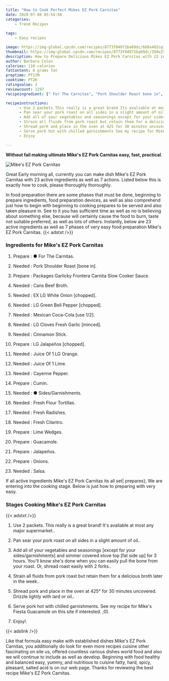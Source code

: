 ```yaml
---
title: "How to Cook Perfect Mikes EZ Pork Carnitas"
date: 2020-07-08 05:54:50
categories:
    - Trend Recipes
    
tags:
    - Easy recipes

image: https://img-global.cpcdn.com/recipes/8773f84971ba69dc/680x482cq70/mikes-ez-pork-carnitas-recipe-main-photo.jpg
thumbnail: https://img-global.cpcdn.com/recipes/8773f84971ba69dc/350x250cq70/mikes-ez-pork-carnitas-recipe-main-photo.jpg
description: How to Prepare Delicious Mikes EZ Pork Carnitas with 23 ingredients and 7 stages of easy cooking.
author: Barbara Colon
calories: 110 calories
fatContent: 8 grams fat
preptime: PT17M
cooktime: PT2H
ratingvalue: 3
reviewcount: 1297
recipeingredient: [" For The Carnitas", "Pork Shoulder Roast bone in", "Packages Garlicky Frontera Carnita Slow Cooker Sauce", "Cans Beef Broth", "EX LG White Onion chopped", "LG Green Bell Pepper chopped", "Mexican CocaCola use 12", "LG Cloves Fresh Garlic minced", "Cinnamon Stick", "LG Jalapeos chopped", "Juice Of 1 LG Orange", "Juice Of 1 Lime", "Cayenne Pepper", "Cumin", " SidesGarnishments", "Fresh Flour Tortillas", "Fresh Radishes", "Fresh Cilantro", "Lime Wedges", "Guacamole", "Jalapeos", "Onions", "Salsa"]

recipeinstructions: 
      - Use 2 packets This really is a great brand Its avaliable at most any major supermarket 
      - Pan sear your pork roast on all sides in a slight amount of oil 
      - Add all of your vegetables and seasonings except for your sidesgarnishments and simmer covered stove top fat side up for 3 hours Youll know shes done when you can easily pull the bone from your roast Or shread roast easily with 2 forks 
      - Strain all fluids from pork roast but retain them for a delicious broth later in the week 
      - Shread pork and place in the oven at 425 for 30 minutes uncovered Drizzle lightly with lard or oil 
      - Serve pork hot with chilled garnishments See my recipe for Mikes Fiesta Guacamole on this site if interested 0 
      - Enjoy

---
```




**Without fail making ultimate Mike&#39;s EZ Pork Carnitas easy, fast, practical**. 


![Mike&#39;s EZ Pork Carnitas](https://img-global.cpcdn.com/recipes/8773f84971ba69dc/680x482cq70/mikes-ez-pork-carnitas-recipe-main-photo.jpg "Mike&#39;s EZ Pork Carnitas")




Great Early morning all, currently you can make dish Mike&#39;s EZ Pork Carnitas with 23 active ingredients as well as 7 actions. Listed below this is exactly how to cook, please thoroughly thoroughly.

In food preparation there are some phases that must be done, beginning to prepare ingredients, food preparation devices, as well as also comprehend just how to begin with beginning to cooking prepares to be served and also taken pleasure in. See to it you has sufficient time as well as no is believing about something else, because will certainly cause the food to burn, taste not suitable preferred, as well as lots of others. Instantly, below are 23 active ingredients as well as 7 phases of very easy food preparation Mike&#39;s EZ Pork Carnitas.
{{< adstxt />}}

### Ingredients for Mike&#39;s EZ Pork Carnitas


1. Prepare  : ● For The Carnitas.

1. Needed  : Pork Shoulder Roast [bone in].

1. Prepare  : Packages Garlicky Frontera Carnita Slow Cooker Sauce.

1. Needed  : Cans Beef Broth.

1. Needed  : EX LG White Onion [chopped].

1. Needed  : LG Green Bell Pepper [chopped].

1. Needed  : Mexican Coca-Cola [use 1/2].

1. Needed  : LG Cloves Fresh Garlic [minced].

1. Needed  : Cinnamon Stick.

1. Prepare  : LG Jalapeños [chopped].

1. Needed  : Juice Of 1 LG Orange.

1. Needed  : Juice Of 1 Lime.

1. Needed  : Cayenne Pepper.

1. Prepare  : Cumin.

1. Needed  : ● Sides/Garnishments.

1. Needed  : Fresh Flour Tortillas.

1. Needed  : Fresh Radishes.

1. Needed  : Fresh Cilantro.

1. Prepare  : Lime Wedges.

1. Prepare  : Guacamole.

1. Prepare  : Jalapeños.

1. Prepare  : Onions.

1. Needed  : Salsa.



If all active ingredients Mike&#39;s EZ Pork Carnitas its all set| prepares}, We are entering into the cooking stage. Below is just how to preparing with very easy.

### Stages Cooking Mike&#39;s EZ Pork Carnitas

{{< adstxt />}}


1. Use 2 packets. This really is a great brand! It&#39;s avaliable at most any major supermarket..



1. Pan sear your pork roast on all sides in a slight amount of oil..



1. Add all of your vegetables and seasonings [except for your sides/garnishments] and simmer covered stove top [fat side up] for 3 hours. You&#39;ll know she&#39;s done when you can easily pull the bone from your roast. Or, shread roast easily with 2 forks..



1. Strain all fluids from pork roast but retain them for a delicious broth later in the week..



1. Shread pork and place in the oven at 425° for 30 minutes uncovered. Drizzle lightly with lard or oil..



1. Serve pork hot with chilled garnishments. See my recipe for Mike&#39;s Fiesta Guacamole on this site if interested. ;0).



1. Enjoy!.





{{< adslink />}}

Like that formula easy make with established dishes Mike&#39;s EZ Pork Carnitas, you additionally do look for even more recipes cuisine other fascinating on site us, offered countless various dishes world food and also we will continue to include as well as develop. Beginning with food healthy and balanced easy, yummy, and nutritious to cuisine fatty, hard, spicy, pleasant, salted acid is on our web page. Thanks for reviewing the best recipe Mike&#39;s EZ Pork Carnitas.
